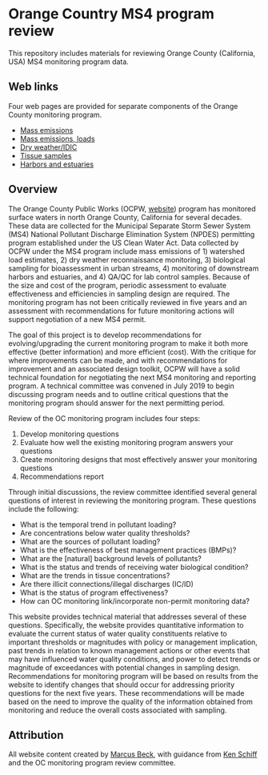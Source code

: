 # Orange Country MS4 program review

This repository includes materials for reviewing Orange County (California, USA) MS4 monitoring program data.

## Web links

Four web pages are provided for separate components of the Orange County monitoring program. 

* [Mass emissions](https://sccwrp.shinyapps.io/ocms4review/mass_emissions.Rmd)
* [Mass emissions, loads](https://sccwrp.shinyapps.io/ocms4review/mass_emissions_loads.Rmd)
* [Dry weather/IDIC](https://sccwrp.shinyapps.io/ocms4review/dry_weather.Rmd)
* [Tissue samples](https://sccwrp.shinyapps.io/ocms4review/tissue.Rmd)
* [Harbors and estuaries](https://sccwrp.shinyapps.io/ocms4review/harbors_estuaries.Rmd)

## Overview

The Orange County Public Works (OCPW, [website](http://www.ocpublicworks.com/)) program has monitored surface waters in north Orange County, California for several decades.  These data are collected for the Municipal Separate Storm Sewer System (MS4) National Pollutant Discharge Elimination System (NPDES) permitting program established under the US Clean Water Act.  Data collected by OCPW under the MS4 program include mass emissions of 1) watershed load estimates, 2) dry weather reconnaissance monitoring, 3) biological sampling for bioassessment in urban streams, 4) monitoring of downstream harbors and estuaries, and 4) QA/QC for lab control samples.  Because of the size and cost of the program, periodic assessment to evaluate effectiveness and efficiencies in sampling design are required.  The monitoring program has not been critically reviewed in five years and an assessment with recommendations for future monitoring actions will support negotiation of a new MS4 permit.  

The goal of this project is to develop recommendations for evolving/upgrading the current monitoring program to make it both more effective (better information) and more efficient (cost).  With the critique for where improvements can be made, and with recommendations for improvement and an associated design toolkit, OCPW will have a solid technical foundation for negotiating the next MS4 monitoring and reporting program.  A technical committee was convened in July 2019 to begin discussing program needs and to outline critical questions that the monitoring program should answer for the next permitting period.    

Review of the OC monitoring program includes four steps:

1. Develop monitoring questions
1. Evaluate how well the existing monitoring program answers your questions
1. Create monitoring designs that most effectively answer your monitoring questions
1. Recommendations report

Through initial discussions, the review committee identified several general questions of interest in reviewing the monitoring program.  These questions include the following: 

* What is the temporal trend in pollutant loading?
* Are concentrations below water quality thresholds?
* What are the sources of pollutant loading?
* What is the effectiveness of best management practices (BMPs)?
* What are the [natural] background levels of pollutants?
* What is the status and trends of receiving water biological condition?
* What are the trends in tissue concentrations?
* Are there illicit connections/illegal discharges (IC/ID) 
* What is the status of program effectiveness?
* How can OC monitoring link/incorporate non-permit monitoring data?

This website provides technical material that addresses several of these questions. Specifically, the website provides quantitative information to evaluate the current status of water quality constituents relative to important thresholds or magnitudes with policy or management implication, past trends in relation to known management actions or other events that may have influenced water quality conditions, and power to detect trends or magnitude of exceedances with potential changes in sampling design. Recommendations for monitoring program will be based on results from the website to identify changes that should occur for addressing priority questions for the next five years.  These recommendations will be made based on the need to improve the quality of the information obtained from monitoring and reduce the overall costs associated with sampling.  

<!-- ## Methods -->

<!-- This plot shows 20 simulated time series of trends that are based on variance estimates from the observed time series.  Four types of simulations are shown.  In the top left, a trend of 30\% change from the original value is shown with a sampling effort of 30\% that of the original time series. In the top right, a trend of 30\% change from the original value is shown with a sampling effort of 100\% that of the original time series. In the bottom left, a trend of 100\% change from the original value is shown with a sampling effort of 30\% that of the original time series. In the bottom left, a trend of 100\% change from the original value is shown with a sampling effort of 10\% that of the original time series. Lines in red are significant ($\alpha$ = 0.05) based on results of a linear trend analysis.  The total power is based on the number of significant results for each scenario divided by the total number of simulations (n = 20 for each).  As such, increasing power is observed with stronger trends and higher sampling densities. -->

<!-- ```{r} -->
<!-- renderPlot({powplo2()}, height = 550, width = 900) -->
<!-- ``` -->

## Attribution 

All website content created by [Marcus Beck](mailto:mbeck@tbep.org), with guidance from [Ken Schiff](mailto:kens@sccwrp.org) and the OC monitoring program review committee.
